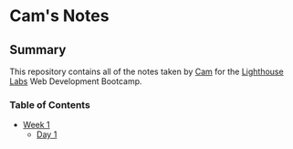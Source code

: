 # Cam's Notes
## Summary

This repository contains all of the notes taken by [Cam](https://github.com/cgehmlich) for the [Lighthouse Labs](https://www.lighthouselabs.ca/) Web Development Bootcamp.

### Table of Contents
* [Week 1](/Week_1)
  * [Day 1](/Week_1/Day_1)